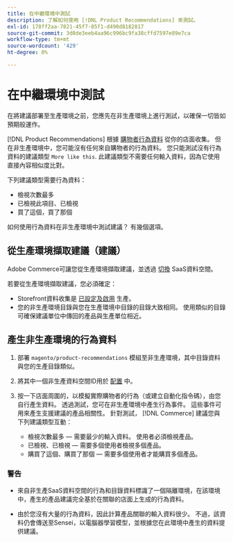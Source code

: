 ```yaml
---
title: 在中繼環境中測試
description: 了解如何使用 [!DNL Product Recommendations] 來測試。
exl-id: 178ff2aa-7821-45f7-85f1-d490d8182817
source-git-commit: 3d0de3eeb4aa96c996bc9fa38cffd7597e89e7ca
workflow-type: tm+mt
source-wordcount: '429'
ht-degree: 0%

---
```


# 在中繼環境中測試

在將建議部署至生產環境之前，您應先在非生產環境上進行測試，以確保一切皆如預期般運作。

[!DNL Product Recommendations] 根據 [購物者行為資料](behavioral-data.md) 從你的店面收集。 但在非生產環境中，您可能沒有任何來自購物者的行為資料。 您只能測試沒有行為資料的建議類型 `More like this`. 此建議類型不需要任何輸入資料，因為它使用直接內容相似度比對。

下列建議類型需要行為資料：

- 檢視次數最多
- 已檢視此項目、已檢視
- 買了這個，買了那個

如何使用行為資料在非生產環境中測試建議？ 有幾個選項。

## 從生產環境擷取建議（建議）

Adobe Commerce可讓您從生產環境擷取建議，並透過 [切換](settings.md) SaaS資料空間。

若要從生產環境擷取建議，您必須確定：

- Storefront資料收集是 [已設定及啟用](install-configure.md) 生產。
- 您的非生產環境目錄與您在生產環境中目錄的目錄大致相同。 使用類似的目錄可確保建議單位中傳回的產品與生產單位相近。

## 產生非生產環境的行為資料

1. 部署 `magento/product-recommendations` 模組至非生產環境，其中目錄資料與您的生產目錄類似。

1. 將其中一個非生產資料空間ID用於 [配置](https://experienceleague.adobe.com/docs/commerce-admin/config/services/saas.html) 中。

1. 按一下店面周圍的，以模擬實際購物者的行為（或建立自動化指令碼），由您自行產生資料。 透過測試，您可在非生產環境中產生行為事件。 這些事件可用來產生支援建議的產品相關性。 針對測試， [!DNL Commerce] 建議您與下列建議類型互動：

   - 檢視次數最多 — 需要最少的輸入資料。 使用者必須檢視產品。
   - 已檢視、已檢視 — 需要多個使用者檢視多個產品。
   - 購買了這個、購買了那個 — 需要多個使用者才能購買多個產品。

### 警告

- 來自非生產SaaS資料空間的行為和目錄資料標識了一個隔離環境，在該環境中，產生的產品建議完全基於在關聯的店面上生成的行為資料。

- 由於您沒有大量的行為資料，因此計算產品關聯的輸入資料很少。 不過，該資料仍會傳送至Sensei，以電腦器學習模型，並根據您在此環境中產生的資料提供建議。
